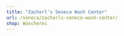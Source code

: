 ```yaml
---
title: "Zacherl's Seneca Wash Center"
url: /seneca/zacherls-seneca-wash-center/
shop: Wäscherei
---
```

